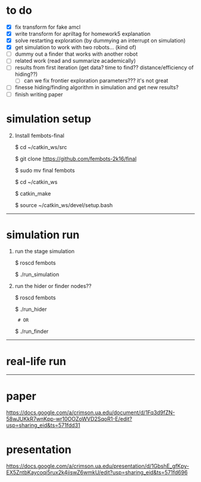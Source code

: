 # to do
- [x] fix transform for fake amcl
- [x] write transform for apriltag for homework5 explanation
- [x] solve restarting exploration (by dummying an interrupt on simulation)
- [x] get simulation to work with two robots... (kind of)
- [ ] dummy out a finder that works with another robot
- [ ] related work (read and summarize academically)
- [ ] results from first iteration (get data? time to find?? distance/efficiency of hiding??)
    - [ ] can we fix frontier exploration parameters??? it's not great
- [ ] finesse hiding/finding algorithm in simulation and get new results?
- [ ] finish writing paper

# simulation setup

<!-- 1. Install pioneer gazebo and stuff

    http://web.engr.oregonstate.edu/~chungje/Code/Pioneer3dx%20simulation/ros-indigo-gazebo2-pioneer.pdf -->

2. Install fembots-final

    $ cd ~/catkin_ws/src

    $ git clone https://github.com/fembots-2k16/final

    $ sudo mv final fembots

    $ cd ~/catkin_ws

    $ catkin_make

    $ source ~/catkin_ws/devel/setup.bash

--------------------------------------------------------------------------------

# simulation run

1. run the stage simulation

    $ roscd fembots

    $ ./run_simulation

2. run the hider or finder nodes??

    $ roscd fembots

    $ ./run_hider

        # OR

    $ ./run_finder

--------------------------------------------------------------------------------

# real-life run

--------------------------------------------------------------------------------

# paper
https://docs.google.com/a/crimson.ua.edu/document/d/1Fq3d9fZN-58wJUKkR7wnKpp-wr10OOZoWVD2SqoR1-E/edit?usp=sharing_eid&ts=571fdd31

# presentation
https://docs.google.com/a/crimson.ua.edu/presentation/d/1GbshE_gfKpy-EX5ZntbKaycoqi5rux2k4jiswZ6wmkU/edit?usp=sharing_eid&ts=571fd696
